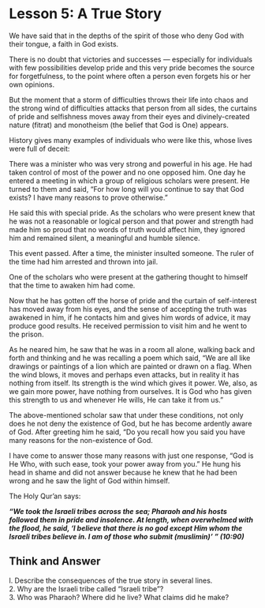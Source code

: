 Lesson 5: A True Story
======================

We have said that in the depths of the spirit of those who deny God with
their tongue, a faith in God exists.

There is no doubt that victories and successes — especially for
individuals with few possibilities develop pride and this very pride
becomes the source for forgetfulness, to the point where often a person
even forgets his or her own opinions.

But the moment that a storm of difficulties throws their life into chaos
and the strong wind of difficulties attacks that person from all sides,
the curtains of pride and selfishness moves away from their eyes and
divinely-created nature (fitrat) and monotheism (the belief that God is
One) appears.

History gives many examples of individuals who were like this, whose
lives were full of deceit:

There was a minister who was very strong and powerful in his age. He had
taken control of most of the power and no one opposed him. One day he
entered a meeting in which a group of religious scholars were present.
He turned to them and said, “For how long will you continue to say that
God exists? I have many reasons to prove otherwise.”

He said this with special pride. As the scholars who were present knew
that he was not a reasonable or logical person and that power and
strength had made him so proud that no words of truth would affect him,
they ignored him and remained silent, a meaningful and humble silence.

This event passed. After a time, the minister insulted someone. The
ruler of the time had him arrested and thrown into jail.

One of the scholars who were present at the gathering thought to himself
that the time to awaken him had come.

Now that he has gotten off the horse of pride and the curtain of
self-interest has moved away from his eyes, and the sense of accepting
the truth was awakened in him, if he contacts him and gives him words of
advice, it may produce good results. He received permission to visit him
and he went to the prison.

As he neared him, he saw that he was in a room all alone, walking back
and forth and thinking and he was recalling a poem which said, “We are
all like drawings or paintings of a lion which are painted or drawn on a
flag. When the wind blows, it moves and perhaps even attacks, but in
reality it has nothing from itself. Its strength is the wind which gives
it power. We, also, as we gain more power, have nothing from ourselves.
It is God who has given this strength to us and whenever He wills, He
can take it from us.”

The above-mentioned scholar saw that under these conditions, not only
does he not deny the existence of God, but he has become ardently aware
of God. After greeting him he said, “Do you recall how you said you have
many reasons for the non-existence of God.

I have come to answer those many reasons with just one response, “God is
He Who, with such ease, took your power away from you.” He hung his head
in shame and did not answer because he knew that he had been wrong and
he saw the light of God within himself.

The Holy Qur’an says:

***“We took the Israeli tribes across the sea; Pharaoh and his hosts
followed them in pride and insolence. At length, when overwhelmed with
the flood, he said, ‘I believe that there is no god except Him whom the
Israeli tribes believe in. I am of those who submit (muslimin)’ ”
(10:90)***

Think and Answer
----------------

l. Describe the consequences of the true story in several lines.  
 2. Why are the Israeli tribe called “Israeli tribe”?  
 3. Who was Pharaoh? Where did he live? What claims did he make?


